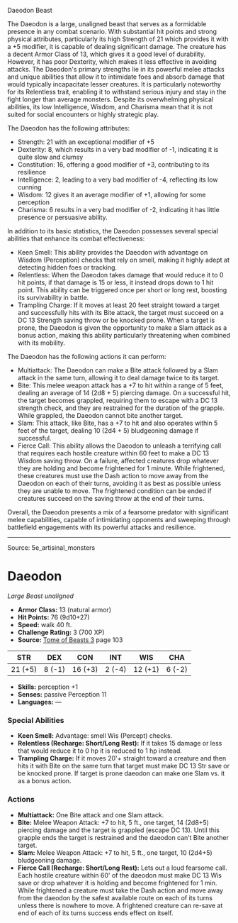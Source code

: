 <MonsterName/>Daeodon</MonsterName>
<CreatureType/>Beast</CreatureType>

<summary>The Daeodon is a large, unaligned beast that serves as a formidable presence in any combat scenario. With substantial hit points and strong physical attributes, particularly its high Strength of 21 which provides it with a +5 modifier, it is capable of dealing significant damage. The creature has a decent Armor Class of 13, which gives it a good level of durability. However, it has poor Dexterity, which makes it less effective in avoiding attacks. The Daeodon's primary strengths lie in its powerful melee attacks and unique abilities that allow it to intimidate foes and absorb damage that would typically incapacitate lesser creatures. It is particularly noteworthy for its Relentless trait, enabling it to withstand serious injury and stay in the fight longer than average monsters. Despite its overwhelming physical abilities, its low Intelligence, Wisdom, and Charisma mean that it is not suited for social encounters or highly strategic play.</summary>

<detail>

The Daeodon has the following attributes: 
- Strength: 21 with an exceptional modifier of +5
- Dexterity: 8, which results in a very bad modifier of -1, indicating it is quite slow and clumsy
- Constitution: 16, offering a good modifier of +3, contributing to its resilience
- Intelligence: 2, leading to a very bad modifier of -4, reflecting its low cunning
- Wisdom: 12 gives it an average modifier of +1, allowing for some perception
- Charisma: 6 results in a very bad modifier of -2, indicating it has little presence or persuasive ability.

In addition to its basic statistics, the Daeodon possesses several special abilities that enhance its combat effectiveness:
- Keen Smell: This ability provides the Daeodon with advantage on Wisdom (Perception) checks that rely on smell, making it highly adept at detecting hidden foes or tracking.
- Relentless: When the Daeodon takes damage that would reduce it to 0 hit points, if that damage is 15 or less, it instead drops down to 1 hit point. This ability can be triggered once per short or long rest, boosting its survivability in battle.
- Trampling Charge: If it moves at least 20 feet straight toward a target and successfully hits with its Bite attack, the target must succeed on a DC 13 Strength saving throw or be knocked prone. When a target is prone, the Daeodon is given the opportunity to make a Slam attack as a bonus action, making this ability particularly threatening when combined with its mobility.

The Daeodon has the following actions it can perform:
- Multiattack: The Daeodon can make a Bite attack followed by a Slam attack in the same turn, allowing it to deal damage twice to its target.
- Bite: This melee weapon attack has a +7 to hit within a range of 5 feet, dealing an average of 14 (2d8 + 5) piercing damage. On a successful hit, the target becomes grappled, requiring them to escape with a DC 13 strength check, and they are restrained for the duration of the grapple. While grappled, the Daeodon cannot bite another target.
- Slam: This attack, like Bite, has a +7 to hit and also operates within 5 feet of the target, dealing 10 (2d4 + 5) bludgeoning damage if successful.
- Fierce Call: This ability allows the Daeodon to unleash a terrifying call that requires each hostile creature within 60 feet to make a DC 13 Wisdom saving throw. On a failure, affected creatures drop whatever they are holding and become frightened for 1 minute. While frightened, these creatures must use the Dash action to move away from the Daeodon on each of their turns, avoiding it as best as possible unless they are unable to move. The frightened condition can be ended if creatures succeed on the saving throw at the end of their turns. 

Overall, the Daeodon presents a mix of a fearsome predator with significant melee capabilities, capable of intimidating opponents and sweeping through battlefield engagements with its powerful attacks and resilience.</detail>



---

Source: 5e_artisinal_monsters

# Daeodon

*Large* *Beast* *unaligned*

- **Armor Class:** 13 (natural armor)
- **Hit Points:** 76 (9d10+27)
- **Speed:** walk 40 ft.
- **Challenge Rating:** 3 (700 XP)
- **Source:** [Tome of Beasts 3](https://koboldpress.com/kpstore/product/tome-of-beasts-3-for-5th-edition/) page 103

| STR | DEX | CON | INT | WIS | CHA |
| --- | --- | --- | --- | --- | --- |
| 21 (+5) | 8 (-1) | 16 (+3) | 2 (-4) | 12 (+1) | 6 (-2) |

- **Skills:** perception +1
- **Senses:** passive Perception 11
- **Languages:** —

### Special Abilities

- **Keen Smell:** Advantage: smell Wis (Percept) checks.
- **Relentless (Recharge: Short/Long Rest):** If it takes 15 damage or less that would reduce it to 0 hp it is reduced to 1 hp instead.
- **Trampling Charge:** If it moves 20'+ straight toward a creature and then hits it with Bite on the same turn that target must make DC 13 Str save or be knocked prone. If target is prone daeodon can make one Slam vs. it as a bonus action.

### Actions

- **Multiattack:** One Bite attack and one Slam attack.
- **Bite:** Melee Weapon Attack: +7 to hit, 5 ft., one target, 14 (2d8+5) piercing damage and the target is grappled (escape DC 13). Until this grapple ends the target is restrained and the daeodon can’t Bite another target.
- **Slam:** Melee Weapon Attack: +7 to hit, 5 ft., one target, 10 (2d4+5) bludgeoning damage.
- **Fierce Call (Recharge: Short/Long Rest):** Lets out a loud fearsome call. Each hostile creature within 60' of the daeodon must make DC 13 Wis save or drop whatever it is holding and become frightened for 1 min. While frightened a creature must take the Dash action and move away from the daeodon by the safest available route on each of its turns unless there is nowhere to move. A frightened creature can re-save at end of each of its turns success ends effect on itself.





